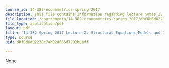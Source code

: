 ```yaml
---
course_id: 14-382-econometrics-spring-2017
description: This file contains information regarding lecture notes 2.
file_location: /coursemedia/14-382-econometrics-spring-2017/dbf8d6d02238c7ad02d665d7202b0aff_MIT14_382S17_lec2.pdf
file_type: application/pdf
layout: pdf
title: '14.382 Spring 2017 Lecture 2: Structural Equations Models and IV, Take 1'
type: course
uid: dbf8d6d02238c7ad02d665d7202b0aff

---
```

None